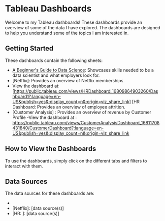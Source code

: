 # Tableau Dashboards

Welcome to my Tableau dashboards! These dashboards provide an overview of some of the data I have explored. The dashboards are designed to help you understand some of the topics I am interested in.

## Getting Started

These dashboards contain the following sheets:

- [A Beginner's Guide to Data Science]: Showcases skills needed to be a data scientist and what employers look for.
- [Netflix]: Provides an overview of Netflix memberships.
- View the dashboard at: [https://public.tableau.com/views/HRDashboard_16809864903260/Dashboard1?:language=en-US&publish=yes&:display_count=n&:origin=viz_share_link] [HR  Dashboard: Provides an overview of employee attrition.
- [Customer Analysis] : Provides an overview of revenue by Customer Profile
-View the dashboard at : https://public.tableau.com/views/CustomerAnalysisDashboard_16811708431840/CustomerDashboard?:language=en-US&publish=yes&:display_count=n&:origin=viz_share_link

## How to View the Dashboards

To use the dashboards, simply click on the different tabs and filters to interact with them.

## Data Sources

The data sources for these dashboards are:

- [A Beginner's Guide to Data Science]: Kaggle
- [Netflix]: [data source(s)]
- [HR: ]: [data source(s)]

